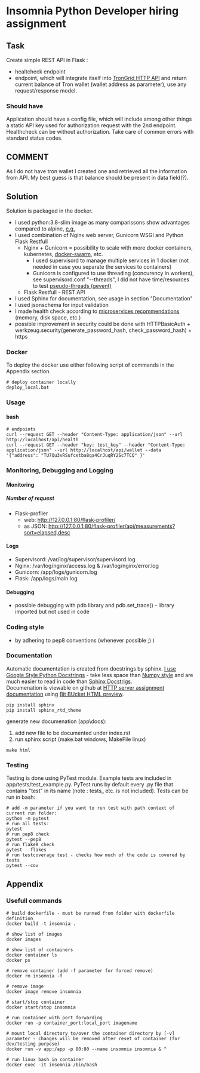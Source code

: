 # Insomnia Python Developer hiring assignment

## Task

Create simple REST API in Flask :

* healtcheck endpoint
* endpoint, which will integrate itself into [TronGrid HTTP API](https://developers.tron.network/reference) and return current balance of Tron wallet (wallet address as parameter), use any request/response model.

### Should have

Application should have a config file, which will include among other things a static API key used for authorization request with the 2nd endpoint. Healthcheck can be without authorization. Take care of common errors with standard status codes.

## COMMENT

As I do not have tron wallet I created one and retrieved all the information from API. My best guess is that balance should be present in data field(?).

## Solution

Solution is packaged in the docker.

* I used python:3.8-slim image as many comparissons show advantages compared to alpine, [e.g.](https://megamorf.gitlab.io/2020/05/06/why-it-s-better-not-to-use-alpine-linux-for-python-projects/)
* I used combination of Nginx web server, Gunicorn WSGI and Python Flask Restfull
  * Nginx + Gunicorn = possibility to scale with more docker containers, kubernetes, [docker-swarm](https://www.nginx.com/blog/docker-swarm-load-balancing-nginx-plus/), etc.
    * I used supervisord to manage multiple services in 1 docker (not needed in case you separate the services to containers)
    * Gunicorn is configured to use threading (concurency in workers), see supervisord.conf "--threads", I did not have time/resources to test [pseudo-threads (gevent)](https://medium.com/building-the-system/gunicorn-3-means-of-concurrency-efbb547674b7)
  * Flask Restfull - REST API
* I used Sphinx for documentation, see usage in section "Documentation"
* I used jsonschema for input validation
* I made health check according to [microservices recommendations](https://microservices.io/patterns/observability/health-check-api.html) (memory, disk space, etc.)
* possible improvement in security could be done with HTTPBasicAuth + werkzeug.security(generate_password_hash, check_password_hash) + https

### Docker

To deploy the docker use either following script of commands in the Appendix section.

```(cmd)
# deploy container locally
deploy_local.bat
```

### Usage

#### bash

```(bash)
# endpoints
curl --request GET --header "Content-Type: application/json" --url http://localhost/api/health
curl --request GET --header "key: test_key" --header "Content-Type: application/json" --url http://localhost/api/wallet --data '{"address": "TU7Qu3vRSufcetba8qa4CrJuqRY2Sc7TCQ" }'
```

### Monitoring, Debugging and Logging

#### Monitoring

##### Number of request

* Flask-profiler
  * web: http://127.0.0.1:80/flask-profiler/
  * as JSON: http://127.0.0.1:80/flask-profiler/api/measurements?sort=elapsed,desc

#### Logs

* Supervisord: /var/log/supervisor/supervisord.log
* Nginx: /var/log/nginx/access.log & /var/log/nginx/error.log
* Gunicorn: /app/logs/gunicorn.log
* Flask: /app/logs/main.log

#### Debugging

* possible debugging with pdb library and pdb.set_trace() - library imported but not used in code

### Coding style

* by adhering to pep8 conventions (whenever possible ;) )

### Documentation

Automatic documentation is created from docstrings by sphinx.
[I use Google Style Python Docstrings](https://www.sphinx-doc.org/en/1.7/ext/example_google.html) - take less space than [Numpy style](https://www.sphinx-doc.org/en/1.7/ext/example_numpy.html#example-numpy) and are much easier to read in code than [Sphinx Docstrigs](https://sphinx-rtd-tutorial.readthedocs.io/en/latest/docstrings.html).  
Documenation is viewable on github at [HTTP server assignment documentation](https://htmlpreview.github.io/?https://github.com/5uperpalo/insomnia-http-server-assignment/blob/master/app/docs/_build/html/index.html) using [Bit BUcket HTML preview](https://github.com/htmlpreview/htmlpreview.github.com).

```(cmd)
pip install sphinx
pip install sphinx_rtd_theme
```

generate new documenation (app\docs):

1. add new file to be documented under index.rst
2. run sphinx script (make.bat windows, MakeFile linux)

```(cmd)
make html
```

### Testing

Testing is done using PyTest module. Example tests are included in app/tests/test_example.py.
PyTest runs by default every .py file that contains "test" in its name (note : tests_ etc. is not included).
Tests can be run in bash:

```(cmd)
# add -m parameter if you want to run test with path context of current run folder:  
python -m pytest
# run all tests:  
pytest
# run pep8 check
pytest --pep8
# run flake8 check
pytest --flakes
# run testcoverage test - checks how much of the code is covered by tests
pytest --cov
```

## Appendix

### Usefull commands

```(cmd)
# build dockerfile - must be runned from folder with dockerfile definition
docker build -t insomnia .

# show list of images
docker images

# show list of containers
docker container ls
docker ps

# remove container (add -f parameter for forced remove)
docker rm insomnia -f

# remove image
docker image remove insomnia

# start/stop container
docker start/stop insomnia

# run container with port forwarding
docker run -p container_port:local_port imagename

# mount local directory to/over the container directory by [-v] parameter - changes will be removed after reset of container (for dev/testing purpose)
docker run -v app:/app -p 80:80 --name insomnia insomnia & ^

# run linux bash in container
docker exec -it insomnia /bin/bash

```
